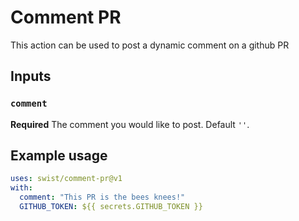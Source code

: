 # Comment PR

This action can be used to post a dynamic comment on a github PR

## Inputs

### `comment`

**Required** The comment you would like to post. Default `''`.

## Example usage

```yaml
uses: swist/comment-pr@v1
with:
  comment: "This PR is the bees knees!"
  GITHUB_TOKEN: ${{ secrets.GITHUB_TOKEN }}
```
